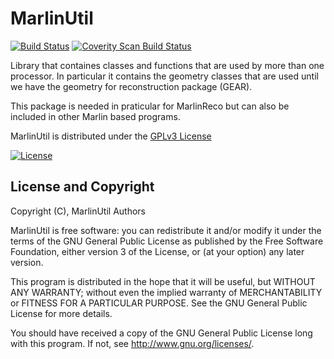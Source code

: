 #  MarlinUtil
[![Build Status](https://travis-ci.org/iLCSoft/MarlinUtil.svg?branch=master)](https://travis-ci.org/iLCSoft/MarlinUtil)
[![Coverity Scan Build Status](https://scan.coverity.com/projects/12366/badge.svg)](https://scan.coverity.com/projects/ilcsoft-marlinutil)

Library that containes classes and functions that are used by more than one processor. In particular it contains the geometry classes that are used until we have the geometry for reconstruction package (GEAR).

This package is needed in praticular for MarlinReco but can also be included in other Marlin based programs.

 MarlinUtil is distributed under the [GPLv3 License](http://www.gnu.org/licenses/gpl-3.0.en.html)

[![License](https://www.gnu.org/graphics/gplv3-127x51.png)](https://www.gnu.org/licenses/gpl-3.0.en.html)


## License and Copyright
Copyright (C), MarlinUtil Authors

 MarlinUtil is free software: you can redistribute it and/or modify it under the terms of the GNU General Public License as published by the Free Software Foundation, either version 3 of the License, or (at your option) any later version.

This program is distributed in the hope that it will be useful, but WITHOUT ANY WARRANTY; without even the implied warranty of MERCHANTABILITY or FITNESS FOR A PARTICULAR PURPOSE.  See the GNU General Public License for more details.

You should have received a copy of the GNU General Public License long with this program.  If not, see <http://www.gnu.org/licenses/>.
